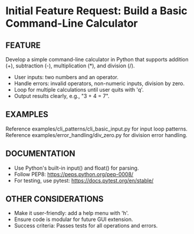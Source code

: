 # Initial Feature Request: Build a Basic Command-Line Calculator

## FEATURE
Develop a simple command-line calculator in Python that supports addition (+), subtraction (-), multiplication (*), and division (/). 
- User inputs: two numbers and an operator.
- Handle errors: invalid operators, non-numeric inputs, division by zero.
- Loop for multiple calculations until user quits with 'q'.
- Output results clearly, e.g., "3 + 4 = 7".

## EXAMPLES
Reference examples/cli_patterns/cli_basic_input.py for input loop patterns.
Reference examples/error_handling/div_zero.py for division error handling.

## DOCUMENTATION
- Use Python's built-in input() and float() for parsing.
- Follow PEP8: https://peps.python.org/pep-0008/
- For testing, use pytest: https://docs.pytest.org/en/stable/

## OTHER CONSIDERATIONS
- Make it user-friendly: add a help menu with 'h'.
- Ensure code is modular for future GUI extension.
- Success criteria: Passes tests for all operations and errors.